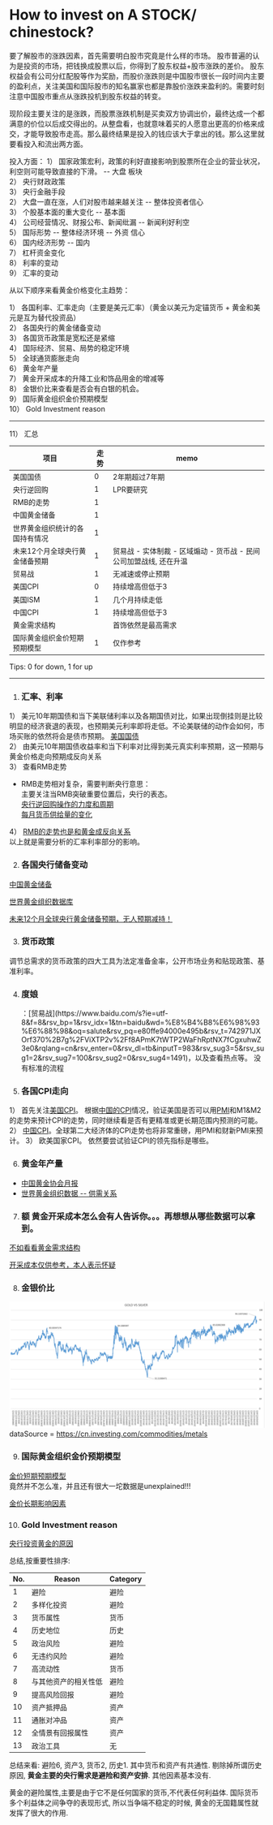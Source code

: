 # How to invest on A STOCK/ chinestock?

要了解股市的涨跌因素，首先需要明白股市究竟是什么样的市场。 股市普遍的认为是投资的市场，把钱换成股票以后，你得到了股东权益+股市涨跌的差价。 股东权益会有公司分红配股等作为奖励，而股价涨跌则是中国股市很长一段时间内主要的盈利点，关注美国和国际股市的知名赢家也都是靠股价涨跌来盈利的。需要时刻注意中国股市重点从涨跌投机到股东权益的转变。

现阶段主要关注的是涨跌，而股票涨跌机制是买卖双方协调出价，最终达成一个都满意的价位以后成交得出的。从整盘看，也就意味着买的人愿意出更高的价格来成交，才能导致股市走高。那么最终结果是投入的钱应该大于拿出的钱。那么这里就要看投入和流出两方面。

投入方面：
1） 国家政策宏利，政策的利好直接影响到股票所在企业的营业状况，利空则可能导致直接的下滑。 -- 大盘 板块  
2） 央行财政政策  
3） 央行金融手段  
2） 大盘一直在涨，人们对股市越来越关注 -- 整体投资者信心  
3） 个股基本面的重大变化 -- 基本面  
4） 公司经营情况、财报公布、新闻纰漏 -- 新闻利好利空  
5） 国际形势 -- 整体经济环境 -- 外资 信心  
6） 国内经济形势 -- 国内  
7） 杠杆资金变化  
8） 利率的变动  
9） 汇率的变动  



从以下顺序来看黄金价格变化主趋势：  

1） 各国利率、汇率走向（主要是美元汇率）（黄金以美元为定锚货币 + 黄金和美元是互为替代投资品）  
2） 各国央行的黄金储备变动  
3） 各国货币政策是宽松还是紧缩  
4） 国际经济、贸易、局势的稳定环境  
5） 全球通货膨胀走向  
6） 黄金年产量  
7） 黄金开采成本的升降工业和饰品用金的增减等  
8） 金银价比来查看是否会有白银的机会。  
9）  国际黄金组织金价预期模型  
10）  Gold Investment reason

------------------------------------------------------------------------------------------------------------------------------------------
11） 汇总

项目 | 走势 | memo
-|-|-
美国国债 | 0 | 2年期超过7年期
央行逆回购 | 	1 | 	LPR要研究
RMB的走势 | 	1 | 	
中国黄金储备	 | 1	 | 
世界黄金组织统计的各国持有情况	 | 1 | 	
未来12个月全球央行黄金储备预期	 | 1	 | 贸易战 - 实体制裁 - 区域煽动 - 货币战 - 民间公司加盟战线, 还在升温
贸易战	 | 1	 | 无减速或停止预期
美国CPI	 | 0	 | 持续增高但低于3
美国ISM	 | 1	 | 几个月持续走低
中国CPI	 | 1	 | 持续增高但低于3
黄金需求结构	 | 	 | 首饰依然是最高需求
国际黄金组织金价短期预期模型	 | 1	 | 仅作参考

Tips: 0 for down, 1 for up

------------------------------------------------------------------------------------------------------------------------------------------

1. <h3 id="1">汇率、利率</h3>  
1） 美元10年期国债和当下美联储利率以及各期国债对比，如果出现倒挂则是比较明显的经济衰退的表现，也预期美元利率即将走低。不论美联储的动作会如何，市场买账的依然将会是债市预期。  [美国国债](https://cn.investing.com/rates-bonds/world-government-bonds#rates_bonds_table_43)  
2） 由美元10年期国债收益率和当下利率对比得到美元真实利率预期，这一预期与黄金价格走向预期成反向关系  
3） 查看RMB走势  
* RMB走势相对复杂，需要判断央行意思：  
主要关注当RMB突破重要位置后，央行的表态。  
  [央行逆回购操作的力度和周期](https://www.baidu.com/s?ie=utf-8&f=8&rsv_bp=1&rsv_idx=1&tn=baidu&wd=%E5%A4%AE%E8%A1%8C%E9%80%86%E5%9B%9E%E8%B4%AD%E8%AE%B0%E5%BD%95&oq=%25E9%25BB%2584%25E9%2587%2591%25E5%258E%2586%25E5%258F%25B2%25E4%25BB%25B7%25E6%25A0%25BC&rsv_pq=ac5d3832000a47e6&rsv_t=e8f8FxQDYpagzUlBlzA%2FTLjGUrbdAWtNzXG9XeAyR3nPYGLG6Gdcd7LtW0U&rqlang=cn&rsv_enter=1&rsv_dl=tb&inputT=3313&rsv_sug3=11&rsv_sug1=8&rsv_sug7=100&rsv_sug2=0&rsv_sug4=4333)  
[每月货币供给量的变化](http://data.stats.gov.cn/easyquery.htm?cn=A01)  

4） [RMB的走势也是和黄金成反向关系](http://www.chinamoney.com.cn/english/bmkrrtrrt/)  
以上就是需要分析的汇率利率部分的影响。


2. <h3 id="1">各国央行储备变动</h3>  
[中国黄金储备](http://m.safe.gov.cn/safe/whcb/index.html)

[世界黄金组织数据库](https://www.gold.org/goldhub/data/monthly-central-bank-statistics)  

[未来12个月全球央行黄金储备预期，无人预期减持！](https://raw.githubusercontent.com/justinsu2019/justinsu2019.github.io/master/economics/How%20do%20you%20expect%20global%20central%20bank%20gold%20reserves%20to%20change%20over%20the%20next%2012%20months..PNG)

3.  <h3 id="1">货币政策</h3>
调节总需求的货币政策的四大工具为法定准备金率，公开市场业务和贴现政策、基准利率。

4. <h3 id="1">度娘</h3>：[贸易战](https://www.baidu.com/s?ie=utf-8&f=8&rsv_bp=1&rsv_idx=1&tn=baidu&wd=%E8%B4%B8%E6%98%93%E6%88%98&oq=salute&rsv_pq=e80ffe94000e495b&rsv_t=742971JXOrf370%2B7g%2FViXTP2v%2Ff8APmK7tWTP2WaFhRptNX7fCgxuhwZ3e0&rqlang=cn&rsv_enter=0&rsv_dl=tb&inputT=983&rsv_sug3=5&rsv_sug1=2&rsv_sug7=100&rsv_sug2=0&rsv_sug4=1491)，以及查看热点等。 没有标准的流程

5. <h3 id="1">各国CPI走向</h3>
1） 首先关注[美国CPI](https://stats.bls.gov/)。 根据[中国的CPI](http://data.eastmoney.com/cjsj/cpi.html)情况，验证美国是否可以用[PMI](https://www.instituteforsupplymanagement.org/certification/content.cfm?ItemNumber=28965&navItemNumber=30243)和M1&M2的走势来预计CPI的走势，同时继续看是否有更精准或更长期范围内预测的可能。
2） [中国CPI](http://data.eastmoney.com/cjsj/cpi.html)。全球第二大经济体的CPI走势也将非常重磅，用PMI和财新PMI来预计。
3） 欧美国家CPI。 依然要尝试验证CPI的领先指标是哪些。

6. <h3 id="1">黄金年产量</h3>
* [中国黄金协会月报](http://www.cngold.org.cn/news.aspx?id=46)
* [世界黄金组织数据 -- 供需关系](https://www.gold.org/goldhub/data/demand-and-supply)

7. <h3 id="1">额 黄金开采成本怎么会有人告诉你。。。再想想从哪些数据可以拿到。</h3>
[不如看看黄金需求结构](https://www.gold.org/goldhub/data/gold-supply-and-demand-statistics)

[开采成本仅供参考，本人表示怀疑](https://www.gold.org/goldhub/data/production-costs)

8. <h3 id="1">金银价比</h3>
![](https://raw.githubusercontent.com/justinsu2019/justinsu2019.github.io/master/economics/Gold%20vs%20Silver.PNG)
dataSource = https://cn.investing.com/commodities/metals

9. <h3 id="1">国际黄金组织金价预期模型</h3>
[金价短期预期模型](https://www.gold.org/goldhub/data/short-term-gold-price-drivers)  
竟然并不怎么准，并且还有很大一坨数据是unexplained!!!

[金价长期影响因素](https://www.gold.org/goldhub/data/long-term-gold-price-drivers)

10. <h3 id="1">Gold Investment reason</h3>
[央行投资黄金的原因](https://raw.githubusercontent.com/justinsu2019/justinsu2019.github.io/master/economics/Central%20banks%20relevance.PNG)

总结,按重要性排序:

No.| Reason|Category
-|-|-
1 | 避险 | 避险
2 | 多样化投资 | 避险
3 | 货币属性 | 货币
4 | 历史地位 | 历史
5 | 政治风险 | 避险
6 | 无违约风险 | 避险
7 | 高流动性 | 货币
8 | 与其他资产的相关性低 | 避险
9 | 提高风险回报 | 避险
10 | 资产抵押品 | 资产
11 | 通胀对冲品 | 资产
12 | 全情景有回报属性 | 资产
13 | 政治工具 | 无

总结来看: 避险6, 资产3, 货币2, 历史1. 其中货币和资产有共通性. 剔除掉所谓历史原因, **黄金主要的央行需求是避险和资产安排**. 其他因素基本没有. 

黄金的避险属性,主要是由于它不是任何国家的货币,不代表任何利益体. 国际货币多个利益体之间争夺的表现形式, 所以当争端不稳定的时候, 黄金的无国籍属性就发挥了很大的作用.
